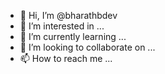 - 👋 Hi, I’m @bharathbdev
- 👀 I’m interested in ...
- 🌱 I’m currently learning ...
- 💞️ I’m looking to collaborate on ...
- 📫 How to reach me ...

<!---
bharathbdev/bharathbdev is a ✨ special ✨ repository because its `README.md` (this file) appears on your GitHub profile.
You can click the Preview link to take a look at your changes.
--->
